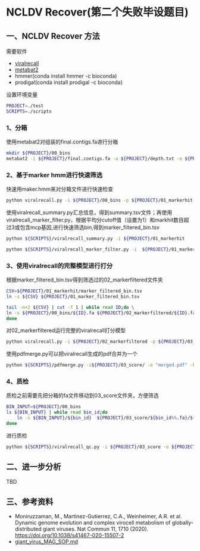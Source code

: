 # NCLDV Recover(第二个失败毕设题目)
## 一、NCLDV Recover 方法
需要软件
- [viralrecall](https://github.com/faylward/viralrecall)
- [metabat2](https://bitbucket.org/berkeleylab/metabat/src/master/)
- hmmer(conda install hmmer -c bioconda)
- prodigal(conda install prodigal -c bioconda)

设置环境变量
```bash
PROJECT=./test
SCRIPTS=./scripts
```
### 1、分箱
使用metabat2对组装的final.contigs.fa进行分箱
```bash
mkdir ${PROJECT}/00_bins
metabat2 -i ${PROJECT}/final.contigs.fa -a ${PROJECT}/depth.txt -o ${PROJECT}/00_bins -s 100000 -t 4 -m 10000
```
### 2、基于marker hmm进行快速筛选
快速用maker.hmm来对分箱文件进行快速检查
```bash
python viralrecall.py -i ${PROJECT}/00_bins -p ${PROJECT}/01_markerhit -b -c -t 4 -db "marker"
```
使用viralrecall_summary.py汇总信息，得到summary.tsv文件；再使用viralrecall_marker_filter.py，根据平均分cutoff值（设置为1）和markhit数目超过3或包含mcp基因,进行快速筛选bin,得到marker_filtered_bin.tsv
```bash
python ${SCRIPTS}/viralrecall_summary.py -i ${PROJECT}/01_markerhit 

python ${SCRIPTS}/viralrecall_marker_filter.py -i  ${PROJECT}/01_markerhit
```

### 3、使用viralrecall的完整模型进行打分
根据marker_filtered_bin.tsv得到筛选过的02_markerfiltered文件夹
```bash
CSV=${PROJECT}/01_markerhit/marker_filtered_bin.tsv
ln -s ${CSV} ${PROJECT}/01_marker_filtered_bin.tsv

tail -n+2 ${CSV} | cut -f 1 | while read ID;do \
ln -s ${PROJECT}/00_bins/${ID}.fa ${PROJECT}/02_markerfiltered/${ID}.fa
done
```

对02_markerfiltered运行完整的viralrecall打分模型
```bash
python viralrecall.py -i ${PROJECT}/02_markerfiltered -p ${PROJECT}/03_score -b -c -f -t 10
```
使用pdfmerge.py可以把viralrecall生成的pdf合并为一个
```bash
python ${SCRIPTS}/pdfmerge.py -i${PROJECT}/03_score/ -o "merged.pdf" -b False
```

### 4、质检

质检之前需要先把分箱的fa文件移动到03_score文件夹，方便筛选
```bash
BIN_INPUT=${PROJECT}/00_bins
ls ${BIN_INPUT} | while read bin_id;do
    ln -s ${BIN_INPUT}/${bin_id}  ${PROJECT}/03_score/${bin_id%%.fa}/${bin_id}
done
```

进行质检
```bash
python ${SCRIPTS}/viralrecall_qc.py -i ${PROJECT}/03_score -o ${PROJECT}/04_qc
```

## 二、进一步分析

TBD

## 三、参考资料
- Moniruzzaman, M., Martinez-Gutierrez, C.A., Weinheimer, A.R. et al. Dynamic genome evolution and complex virocell metabolism of globally-distributed giant viruses. Nat Commun 11, 1710 (2020). https://doi.org/10.1038/s41467-020-15507-2
- [giant_virus_MAG_SOP.md](https://github.com/faylward/bioinformatics_tutorials/blob/master/giant_virus_MAG_SOP/giant_virus_MAG_SOP.md)